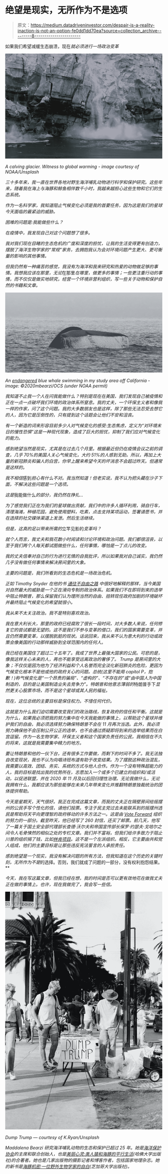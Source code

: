 # 绝望是现实，无所作为不是选项

> 原文：<https://medium.datadriveninvestor.com/despair-is-a-reality-inaction-is-not-an-option-fe0dd1dd70ea?source=collection_archive---------8----------------------->

如果我们希望减缓生态崩溃，现在*就必须进行一场政治变革*

*![](img/f197688a78a777cd4184e46675e11398.png)*

*A calving glacier. Witness to global warming - image courtesy of NOAA/Unsplash*

*三十多年来，我一直在世界各地对野生海洋哺乳动物进行科学和保护研究。这些年来，随着我在海上与海豚和鲸鱼相伴数千小时，我越来越担心这些生物和它们的生态系统。*

*作为一名科学家，我知道阻止气候变化必须是我的首要任务，因为这是我们的星球今天面临的最紧迫的威胁。*

*困难的问题是:*我能做些什么？**

*在疫情中，我发现自己对这个问题想了很多。*

*我对我们现在目睹的生态危机的广度和深度的担忧，让我的生活变得更有创造力，摆脱了海洋生物学家的“常规”家务，去拥抱我认为会对环境问题产生更大、更可衡量的影响的其他事情。*

*但我仍然有一种痛苦的感觉，我没有为海洋和我来研究和热爱的动物做足够的事情。我想我应该在那里，无论*在那里*在哪里，做更多的事情；一些更注重行动的事情，而不仅仅是做实地研究，经营一个环境非营利组织，写一些关于动物和保护自然的书籍和文章。*

*![](img/6ead31c0b759c78d8715b1cfadfcd318.png)*

*An [endangered](https://www.iucnredlist.org/species/2477/156923585) blue whale swimming in my study area off California - image: ©2020mbearzi/OCS (under NOAA permit)*

*我知道不止我一个人在问我能做什么？特别是现在在美国，我们发现自己被疫情和正在一点一点破坏我们环境的政治体系所窒息。我的丈夫，一个环保主义者和像我一样的作家，问了这个问题。我的大多数朋友也是这样，除了那些无法忍受去想它的人，因为它是压倒性的，只有提到这个话题会让他们不安和沮丧。*

*有一个新造的词来形容目前多少人对气候变化的感受:生态焦虑，定义为“对环境末日的慢性恐惧”这是一种现代现象，造成了巨大的担忧，抑制了我们应对气候变化的能力。*

*感到绝望当然是现实，尤其是在过去几个月里。根据最近但仍在疫情会议之前的调查，几乎 70%的美国人关心气候变化，大约 51%的人感到无助。所以，再加上大量的新冠肺炎和骗人的白宫，你早上醒来希望今天的坏消息不会超过昨天。但通常是这样的。*

*我不相信*感到*担心有什么不对。我当然知道！但老实说，我不认为把头藏在沙子下面，不解决这些问题是一个选项。*

*这是*我能做什么*的部分，我仍然在挣扎…*

*为了感觉我们正在为我们的星球做出贡献，我们中的许多人循环利用，骑自行车，清理海滩，种植花园，避免使用塑料，吃素，点击支持某项运动，签署请愿书，并在选择的社交媒体渠道上发泄。然后生活继续。*

*但是，这真的足以带来所需的*立竿见影的*变革吗？*

*就个人而言，我丈夫和我花数小时阅读和讨论环境和政治问题。我们都很沮丧，以至于我们两个人每天都试图做些什么，任何事情，哪怕是一丁点儿的改变。*

*我的丈夫信奉对自己的行为进行无情的自我批评，所以如果我对自己诚实，我仍然几乎没有做任何事情来解决房间里的大象。*

*主要的问题是，我们所看到的生态危机是一场政治危机。*

*正如 Timothy Snyder 在他的书 [*通往不自由之路*](https://www.penguinrandomhouse.com/books/570367/the-road-to-unfreedom-by-timothy-snyder/) 中很好地解释的那样，当今美国对自然最大的威胁是一个正在滑向专制的政治体系。如果我们不在即将到来的选举中阻止特朗普，那么保留我们认为理所当然的自由、扭转现任政府加剧的环境破坏并最终阻止气候变化的希望就很小。*

*我从来不太关注政治。我不是特别喜欢政治。*

*我在意大利长大，那里的政府已经腐败了很长一段时间，对大多数人来说，任何修复它的尝试都是无望的。这不是我们不参与变革的借口，我们的国家需要变革，并且仍然需要变革，以摆脱肮脏的现状。话说回来，我从来不认为意大利的行动或政策会像美国的行动那样威胁到全球范围内的任何人。*

*我已经在美国住了超过二十五年了。我成了世界上最强大国家的公民。可悲的是，像我这样关心未来的人，再也不能享受远离政治的奢侈了。
Trump *是*房间里的大象；不仅仅是因为他为了经济利益和个人名誉而完全淡化新冠肺炎的危险，更因为气候变化根本不是他或他的政府关心的问题。总统(这里不能用 capitol P，抱歉！)称气候变化是“一个昂贵的骗局”、“虚构的”、“不存在的”或“由中国人为中国制造的，目的是让美国制造业失去竞争力”。特朗普和他意志薄弱的*特朗普手下*显然更关心股票市场，而不是这个星球或其人民的福祉。*

*现在，这位总统的主要目标是保住权力。不惜任何代价。*

*这就是为什么我们迫切需要改变我们的政治路线，恢复政府的信任和平衡。这就是为什么，如果我必须把我的努力集中在今天我能做的事情上，以帮助这个星球并维护我们的自由，我必须选择努力确保特朗普不会在 11 月再次当选。此外，我必须努力确保他不会压制公开公正的选举，也不会通过质疑即将到来的选举结果而在白宫逗留。作为一名生物学家、环保主义者和这个国家负责任的公民，我相信在不久的将来，这就是我需要集中精力的地方。*

*要让特朗普和他的一伙下台，还有很多工作要做，而剩下的时间不多了。我无法独自改变现状，我也不认为向唱诗班布道有助于改变结果。为了摆脱这种政治混乱，我需要以高效、团结、务实、系统的方式与他人合作。作为一个没有特殊超能力的人，我的目标是找出我的优势所在，志愿加入一个或多个已建立的组织和/或活动，以促进联盟，并在 2020 年 11 月及以后回归理性治理。无论我做什么，无论我拥有什么，我都应该为那些能够在未来几年带来变化并推翻特朗普独裁统治的团体提供帮助。*

*今天是星期天，天气很好。我正在完成这篇文章，而我的丈夫正在隔壁房间给摇摆州的公民手写个性化的信，请他们投票。专注于民主党过去未能联系到的摇摆州选民是帮助将天平向更理智的政府移动的许多方法之一。这是由 [Vote Forward](https://votefwd.org/) 组织的努力的一部分。截至昨天，他已经写了 260 封信，还买了邮票。前几天，他写了一篇关于国土安全部代理部长查德·沃尔夫和帝国宣传部长保罗·约瑟夫·戈培尔之间令人毛骨悚然的相似之处的专栏文章。我们并不富裕，但我们给许多致力于阻止川普的组织捐了钱，比如[林肯项目](https://lincolnproject.us/)。这不是一个左派组织。相反，它主要由共和党人组成，他们的主要目标是让那些违反宪法誓言的人承担责任。*

*感到绝望是一个现实，我没有解决问题的所有方法，但我知道在这个历史的关键时刻，无所作为不是*的选择。否则，我们就成了问题的一部分，没有权利抱怨结果。**

*今天，我在写这篇文章，但我已经在想，我的时间是否可以更有效地花在做我丈夫正在做的事情上。也许，现在我做完了，我会写一些信。*

*![](img/ede9a7655005e3c377401c4ae81e9193.png)*

*Dump Trump — courtesy of K.Ryan/Unsplash*

*Maddalena Bearzi 研究海洋哺乳动物的生态和保护已超过 25 年。她是[海洋保护协会](http://www.oceanconservation.org/)的主席和联合创始人，也是[美丽心灵:类人猿和海豚的平行生活](https://www.hup.harvard.edu/catalog.php?isbn=9780674046276)(哈佛大学出版社)的合著者。她也是几家出版物的摄影记者和博客作者，包括国家地理杂志。她的新书是[海豚机密:一位野外生物学家的自白](https://press.uchicago.edu/ucp/books/book/chicago/D/bo10896892.html)(芝加哥大学出版社)。*